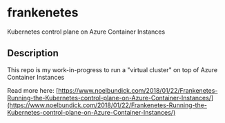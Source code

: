 # frankenetes

Kubernetes control plane on Azure Container Instances

## Description

This repo is my work-in-progress to run a "virtual cluster" on top of Azure Container Instances

Read more here:
[https://www.noelbundick.com/2018/01/22/Frankenetes-Running-the-Kubernetes-control-plane-on-Azure-Container-Instances/](https://www.noelbundick.com/2018/01/22/Frankenetes-Running-the-Kubernetes-control-plane-on-Azure-Container-Instances/)
